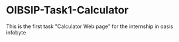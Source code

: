 # OIBSIP-Task1-Calculator
This is the first task "Calculator Web page" for the internship in oasis infobyte
